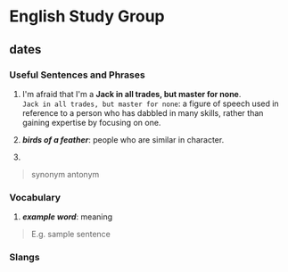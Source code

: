 # English Study Group
## dates

### Useful Sentences and Phrases

1. I'm afraid that I'm a **Jack in all trades, but master for none**.  
`Jack in all trades, but master for none`:  a figure of speech used in reference to a person who has dabbled in many skills, rather than gaining expertise by focusing on one.  


2. ***birds of a feather***: people who are similar in character.  

3. 
> synonym
> antonym

### Vocabulary

1. ***example word***: meaning

> E.g. sample sentence

### Slangs  


